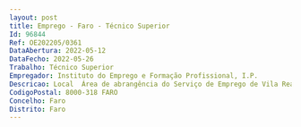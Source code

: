 ```yaml
--- 
layout: post
title: Emprego - Faro - Técnico Superior
Id: 96844
Ref: OE202205/0361
DataAbertura: 2022-05-12
DataFecho: 2022-05-26
Trabalho: Técnico Superior
Empregador: Instituto do Emprego e Formação Profissional, I.P.
Descricao: Local  Área de abrangência do Serviço de Emprego de Vila Real de S. António (concelhos de Vila Real S. António, Tavira, Alcoutim e Castro Marim) 	Assegurar um atendimento integrado e personalizado dos indivíduos e entidades utentes do Serviço de Emprego, propiciando o apoio técnico mais adequado ao encaminhamento das solicitações que lhe sejam colocadas  	Potenciar o ajustamento entre a procura e a oferta de emprego, nomeadamente através do tratamento das ofertas de emprego, seleção e recrutamento dos candidatos a emprego  	Promover, apoiar e acompanhar a divulgação e execução dos programas de emprego, formação profissional e reabilitação profissional  	Dinamização de sessões coletivas de natureza diversa  	Gestão de programas e medidas de apoio ao emprego  	Análise, prospeção e caracterização do mercado de trabalho existente nos concelhos da área de intervenção do Serviço de Emprego
CodigoPostal: 8000-318 FARO
Concelho: Faro
Distrito: Faro
--- 
```

